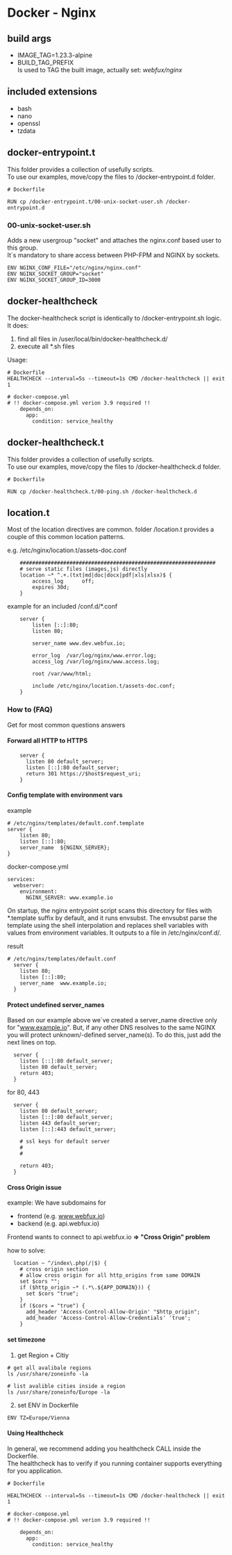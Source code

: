 # Docker - Nginx

## build args
- IMAGE_TAG=1.23.3-alpine
- BUILD_TAG_PREFIX<br>
Is used to TAG the built image, actually set: _webfux/nginx_

## included extensions
- bash
- nano
- openssl
- tzdata

## docker-entrypoint.t
This folder provides a collection of usefully scripts.<br>
To use our examples, move/copy the files to /docker-entrypoint.d folder.
```
# Dockerfile

RUN cp /docker-entrypoint.t/00-unix-socket-user.sh /docker-entrypoint.d 
```
### 00-unix-socket-user.sh
Adds a new usergroup "socket" and attaches the nginx.conf based user to this group.<br>
It´s mandatory to share access between PHP-FPM and NGINX by sockets.<br>
```
ENV NGINX_CONF_FILE="/etc/nginx/nginx.conf"
ENV NGINX_SOCKET_GROUP="socket"
ENV NGINX_SOCKET_GROUP_ID=3000
```
## docker-healthcheck
The docker-healthcheck script is identically to /docker-entrypoint.sh logic.<br>
It does:
1. find all files in /user/local/bin/docker-healthcheck.d/
  2. execute all *.sh files<br>

Usage:
```
# Dockerfile
HEALTHCHECK --interval=5s --timeout=1s CMD /docker-healthcheck || exit 1
```
```
# docker-compose.yml
# !! docker-compose.yml verion 3.9 required !!
    depends_on:
      app:
        condition: service_healthy
```
## docker-healthcheck.t
This folder provides a collection of usefully scripts.<br>
To use our examples, move/copy the files to /docker-healthcheck.d folder.
```
# Dockerfile

RUN cp /docker-healthcheck.t/00-ping.sh /docker-healthcheck.d 
```
## location.t
Most of the location directives are common. folder /location.t provides a couple of this common location patterns.

e.g. /etc/nginx/location.t/assets-doc.conf
```
    ###############################################################
    # serve static files (images,js) directly
    location ~* ^.+.(txt|md|doc|docx|pdf|xls|xlsx)$ {
        access_log      off;
        expires 30d;
    }
```

example for an included /conf.d/*.conf
```
    server {
        listen [::]:80;
        listen 80;

        server_name www.dev.webfux.io;

        error_log  /var/log/nginx/www.error.log;
        access_log /var/log/nginx/www.access.log;

        root /var/www/html;

        include /etc/nginx/location.t/assets-doc.conf;
    }
```
### How to (FAQ)
Get for most common questions answers 
#### Forward all HTTP to HTTPS
```
    server {
      listen 80 default_server;
      listen [::]:80 default_server;
      return 301 https://$host$request_uri;
    }
```

#### Config template with environment vars
example
```
# /etc/nginx/templates/default.conf.template
server {
    listen 80;
    listen [::]:80;
    server_name  ${NGINX_SERVER};
}
```
docker-compose.yml
```
services:
  webserver:
    environment:
      NGINX_SERVER: www.example.io
```
On startup, the nginx entrypoint script scans this directory for files with *.template suffix by default, and it runs envsubst. The envsubst parse the template using the shell interpolation and replaces shell variables with values from environment variables. It outputs to a file in /etc/nginx/conf.d/.

result
```
# /etc/nginx/templates/default.conf
  server {
    listen 80;
    listen [::]:80;
    server_name  www.example.io;
  }
```
#### Protect undefined server_names
Based on our example above we´ve created a server_name directive only for "www.example.io". But, if any other DNS resolves to the same NGINX you will protect unknown/-defined server_name(s). To do this, just add the next lines on top.
```
  server {
    listen [::]:80 default_server;
    listen 80 default_server;
    return 403;
  }
```
for 80, 443
```
  server {
    listen 80 default_server;
    listen [::]:80 default_server;
    listen 443 default_server;
    listen [::]:443 default_server;
    
    # ssl keys for default server
    #
    #
        
    return 403;
  }
```
#### Cross Origin issue
example:
We have subdomains for 
- frontend (e.g. www.webfux.io)
- backend (e.g. api.webfux.io)

Frontend wants to connect to api.webfux.io **=> "Cross Origin" problem**<br>

how to solve:
```
  location ~ ^/index\.php(/|$) {
    # cross origin section
    # allow cross origin for all http_origins from same DOMAIN
    set $cors "";
    if ($http_origin ~* (.*\.${APP_DOMAIN})) {
      set $cors "true";
    }
    if ($cors = "true") {
      add_header 'Access-Control-Allow-Origin' "$http_origin";
      add_header 'Access-Control-Allow-Credentials' 'true';
    }
```
#### set timezone
1. get Region + Citiy
```
# get all avalibale regions
ls /usr/share/zoneinfo -la

# list avalible cities inside a region
ls /usr/share/zoneinfo/Europe -la
```
2. set ENV in Dockerfile
```
ENV TZ=Europe/Vienna
```
#### Using Healthcheck
In general, we recommend adding you healthcheck CALL inside the Dockerfile.<br>
The healthcheck has to verify if you running container supports everything for you application.
```
# Dockerfile

HEALTHCHECK --interval=5s --timeout=1s CMD /docker-healthcheck || exit 1
```
```
# docker-compose.yml
# !! docker-compose.yml verion 3.9 required !!

    depends_on:
      app:
        condition: service_healthy
```

   